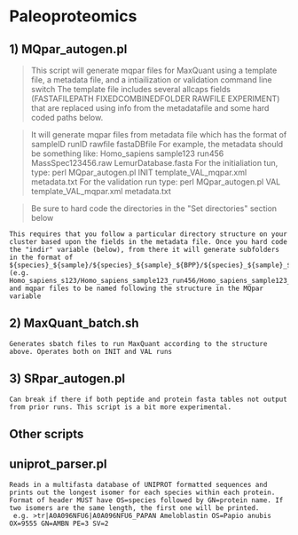 # Paleoproteomics

## 1) MQpar_autogen.pl

>	This script will generate mqpar files for MaxQuant using a template file, a metadata file, and a intiailization or validation command line switch
>	The template file includes several allcaps fields (FASTAFILEPATH FIXEDCOMBINEDFOLDER RAWFILE EXPERIMENT) that are replaced using info from the metadatafile and some hard coded paths below.

>	It will generate mqpar files from metadata file which has the format of sampleID runID rawfile fastaDBfile
>       For example, the metadata should be something like:     Homo_sapiens    sample123       run456       MassSpec123456.raw      LemurDatabase.fasta
>       For the initialiation tun, type: perl MQpar_autogen.pl INIT template_VAL_mqpar.xml metadata.txt
>       For the validation run type: perl MQpar_autogen.pl VAL template_VAL_mqpar.xml metadata.txt

>	Be sure to hard code the directories in the "Set directories" section below

	This requires that you follow a particular directory structure on your cluster based upon the fields in the metadata file. Once you hard code the "indir" variable (below), from there it will generate subfolders in the format of ${species}_${sample}/${species}_${sample}_${BPP}/${species}_${sample}_${BPP}_$MQrun (e.g. Homo_sapiens_s123/Homo_sapiens_sample123_run456/Homo_sapiens_sample123_run456_INIT) and mqpar files to be named following the structure in the MQpar variable


## 2) MaxQuant_batch.sh

	Generates sbatch files to run MaxQuant according to the structure above. Operates both on INIT and VAL runs

## 3) SRpar_autogen.pl

	Can break if there if both peptide and protein fasta tables not output from prior runs. This script is a bit more experimental.  


## Other scripts

## uniprot_parser.pl
	Reads in a multifasta database of UNIPROT formatted sequences and prints out the longest isomer for each species within each protein. Format of header MUST have OS=species followed by GN=protein name. If two isomers are the same length, the first one will be printed.
	 e.g. >tr|A0A096NFU6|A0A096NFU6_PAPAN Ameloblastin OS=Papio anubis OX=9555 GN=AMBN PE=3 SV=2


